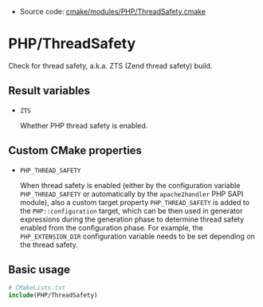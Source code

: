 <!-- This is auto-generated file. -->
* Source code: [cmake/modules/PHP/ThreadSafety.cmake](https://github.com/petk/php-build-system/blob/master/cmake/cmake/modules/PHP/ThreadSafety.cmake)

# PHP/ThreadSafety

Check for thread safety, a.k.a. ZTS (Zend thread safety) build.

## Result variables

* `ZTS`

  Whether PHP thread safety is enabled.

## Custom CMake properties

* `PHP_THREAD_SAFETY`

  When thread safety is enabled (either by the configuration variable
  `PHP_THREAD_SAFETY` or automatically by the `apache2handler` PHP SAPI module),
  also a custom target property `PHP_THREAD_SAFETY` is added to the
  `PHP::configuration` target, which can be then used in generator expressions
  during the generation phase to determine thread safety enabled from the
  configuration phase. For example, the `PHP_EXTENSION_DIR` configuration
  variable needs to be set depending on the thread safety.

## Basic usage

```cmake
# CMakeLists.txt
include(PHP/ThreadSafety)
```
